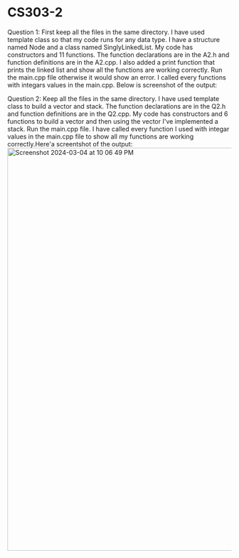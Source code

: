# CS303-2
Question 1:
First keep all the files in the same directory. I have used template class so that my code runs for any data type. I have a structure named Node and a class named SinglyLinkedList. My code has constructors and 11 functions. The function declarations are in the A2.h and function definitions are in the A2.cpp. I also added a print function that prints the linked list and show all the functions are working correctly. Run the main.cpp file otherwise it would show an error. I called every functions with integars values in the main.cpp. Below is screenshot of the output:

Question 2:
Keep all the files in the same directory. I have used template class to build a vector and stack. The function declarations are in the Q2.h and function definitions are in the Q2.cpp. My code has constructors and 6 functions to build a vector and then using the vector I've implemented a stack. Run the main.cpp file. I have called every function I used with integar values in the main.cpp file to show all my functions are working correctly.Here'a screentshot of the output:
<img width="907" alt="Screenshot 2024-03-04 at 10 06 49 PM" src="https://github.com/S2adia/CS303-2/assets/123522521/de7b35e7-19a8-4c57-9796-af5a21077054">

